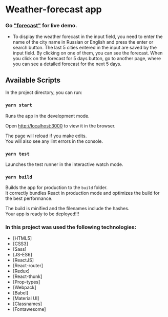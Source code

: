 # Weather-forecast app
### Go **["forecast"](https://weather-forecasts-app.netlify.app/)** for live demo.

* To display the weather forecast in the input field, you need to enter the name of the city name in Russian or English and press the enter or search button.
The last 5 cities entered in the input are saved by the input field. By clicking on one of them, you can see the forecast.
When you click on the forecast for 5 days button, go to another page, where you can see a detailed forecast for the next 5 days.

## Available Scripts

In the project directory, you can run:

### `yarn start`

Runs the app in the development mode.<br />

Open [http://localhost:3000](http://localhost:3000) to view it in the browser.

The page will reload if you make edits.<br />
You will also see any lint errors in the console.

### `yarn test`
Launches the test runner in the interactive watch mode.<br />

### `yarn build`
Builds the app for production to the `build` folder.<br />
It correctly bundles React in production mode and optimizes the build for the best performance.

The build is minified and the filenames include the hashes.<br />
Your app is ready to be deployed!!!

### In this project was used the following technologies:

- [HTML5]
- [CSS3]
- [Sass]
- [JS-ES6]
- [ReactJS]
- [React-router]
- [Redux]
- [React-thunk]
- [Prop-types]
- [Webpack]
- [Babel]
- [Material UI]
- [Classnames]
- [Fontawesome]
